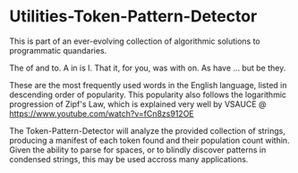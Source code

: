 # Utilities-Token-Pattern-Detector
This is part of an ever-evolving collection of algorithmic solutions to programmatic quandaries.

The of and to. A in is I. That it, for you, was with on. As have ... but be they.

These are the most frequently used words in the English language, listed in descending order of popularity.
This popularity also follows the logarithmic progression of Zipf's Law, which is explained very well by VSAUCE @ https://www.youtube.com/watch?v=fCn8zs912OE

The Token-Pattern-Detector will analyze the provided collection of strings, producing a manifest of each token found and their population count within.
Given the ability to parse for spaces, or to blindly discover patterns in condensed strings, this may be used accross many applications.
